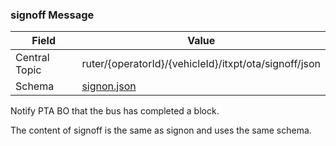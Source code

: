 ### signoff Message
| Field         | Value                                                                            |
|---------------|----------------------------------------------------------------------------------|
| Central Topic | ruter/{operatorId}/{vehicleId}/itxpt/ota/signoff/json  |
| Schema        | [ signon.json ](json-schemas/signon.json) |
Notify PTA BO that the bus has completed a block.

The content of signoff is the same as signon and uses the same schema.